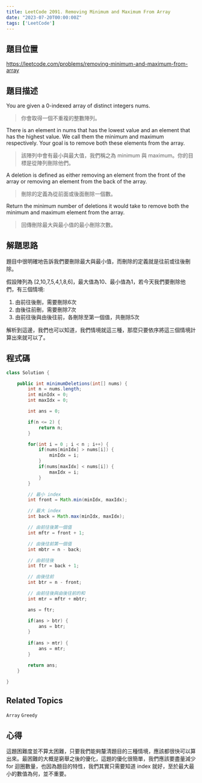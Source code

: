 ```yaml
---
title: LeetCode 2091. Removing Minimum and Maximum From Array
date: "2023-07-20T00:00:00Z"
tags: ['LeetCode']
---
```


## 題目位置
https://leetcode.com/problems/removing-minimum-and-maximum-from-array

## 題目描述
You are given a 0-indexed array of distinct integers nums.
> 你會取得一個不重複的整數陣列。

There is an element in nums that has the lowest value and an element that has the highest value. We call them the minimum and maximum respectively. Your goal is to remove both these elements from the array.
> 該陣列中會有最小與最大值，我們稱之為 minimum 與 maximum。你的目標是從陣列刪除他們。

A deletion is defined as either removing an element from the front of the array or removing an element from the back of the array.
> 刪除的定義為從前面或後面刪除一個數。

Return the minimum number of deletions it would take to remove both the minimum and maximum element from the array.
> 回傳刪除最大與最小值的最小刪除次數。

## 解題思路
題目中很明確地告訴我們要刪除最大與最小值，而刪除的定義就是往前或往後刪除。

假設陣列為 [2,10,7,5,4,1,8,6]，最大值為10、最小值為1，若今天我們要刪除他們，有三個情境:

1. 由前往後刪，需要刪除6次
2. 由後往前刪，需要刪除7次
3. 由前往後與由後往前，各刪除至第一個值，共刪除5次

解析到這邊，我們也可以知道，我們情境就這三種，那麼只要依序將這三個情境計算出來就可以了。

## 程式碼
```java
class Solution {

    public int minimumDeletions(int[] nums) {
        int n = nums.length;
        int minIdx = 0;
        int maxIdx = 0;

        int ans = 0;

        if(n <= 2) {
            return n;
        }

        for(int i = 0 ; i < n ; i++) {
            if(nums[minIdx] > nums[i]) {
                minIdx = i;
            }
            if(nums[maxIdx] < nums[i]) {
                maxIdx = i;
            }
        }

        // 最小 index
        int front = Math.min(minIdx, maxIdx);

        // 最大 index
        int back = Math.max(minIdx, maxIdx);

        // 由前往後第一個值
        int mftr = front + 1;

        // 由後往前第一個值
        int mbtr = n - back;

        // 由前往後
        int ftr = back + 1;

        // 由後往前
        int btr = n - front;

        // 由前往後與由後往前的和
        int mtr = mftr + mbtr;

        ans = ftr;

        if(ans > btr) {
            ans = btr;
        } 
        
        if(ans > mtr) {
            ans = mtr;
        }

        return ans;
    }

}
```

## Related Topics
```Array```
```Greedy```

## 心得
這題困難度並不算太困難，只要我們能夠釐清題目的三種情境，應該都很快可以算出來。最困難的大概是窮舉之後的優化，這題的優化很簡單，我們應該要盡量減少 for 迴圈數量，也因為題目的特性，我們其實只需要知道 index 就好，至於最大最小的數值為何，並不重要。